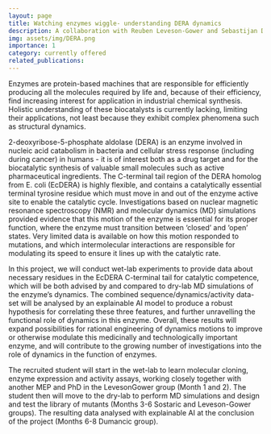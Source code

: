 ```yaml
---
layout: page
title: Watching enzymes wiggle- understanding DERA dynamics
description: A collaboration with Reuben Leveson-Gower and Sebastijan Dumancic
img: assets/img/DERA.png
importance: 1
category: currently offered
related_publications: 
---
```


Enzymes are protein-based machines that are responsible for efficiently producing all the molecules required by life and, because of their efficiency, find increasing interest for application in industrial chemical synthesis. Holistic understanding of these biocatalysts is currently lacking, limiting their applications, not least because they exhibit complex phenomena such as structural dynamics. 

2-deoxyribose-5-phosphate aldolase (DERA) is an enzyme involved in nucleic acid catabolism in bacteria and cellular stress response (including during cancer) in humans - it is of interest both as a drug target and for the biocatalytic synthesis of valuable small molecules such as active pharmaceutical ingredients. The C-terminal tail region of the DERA homolog from E. coli (EcDERA) is highly flexible, and contains a catalytically essential terminal tyrosine residue which must move in and out of the enzyme active site to enable the catalytic cycle. Investigations based on nuclear magnetic resonance spectroscopy (NMR) and molecular dynamics (MD) simulations provided evidence that this motion of the enzyme is essential for its proper function, where the enzyme must transition between ‘closed’ and ‘open’ states. Very limited data is available on how this motion responded to mutations, and which intermolecular interactions are responsible for modulating its speed to ensure it lines up with the catalytic rate. 

In this project, we will conduct wet-lab experiments to provide data about necessary residues in the EcDERA C-terminal tail for catalytic competence, which will be both advised by and compared to dry-lab MD simulations of the enzyme’s dynamics. The combined sequence/dynamics/activity data-set will be analysed by an explainable AI model to produce a robust hypothesis for correlating these three features, and further unravelling the functional role of dynamics in this enzyme. Overall, these results will expand possibilities for rational engineering of dynamics motions to improve or otherwise modulate this medicinally and technologically important enzyme, and will contribute to the growing number of investigations into the role of dynamics in the function of enzymes. 

The recruited student will start in the wet-lab to learn molecular
cloning, enzyme expression and activity assays, working closely together with another MEP and PhD in the LevesonGower group (Month 1 and 2). The student then will move to the dry-lab to perform MD simulations and design and
test the library of mutants (Months 3-6 Sostaric and Leveson-Gower groups). The resulting data analysed with
explainable AI at the conclusion of the project (Months 6-8 Dumancic group). 

